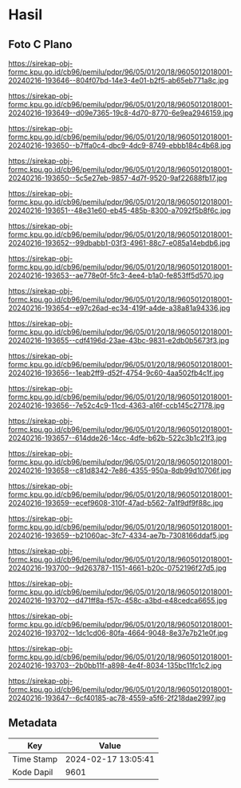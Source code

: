 # Hasil

## Foto C Plano

https://sirekap-obj-formc.kpu.go.id/cb96/pemilu/pdpr/96/05/01/20/18/9605012018001-20240216-193646--804f07bd-14e3-4e01-b2f5-ab65eb771a8c.jpg

https://sirekap-obj-formc.kpu.go.id/cb96/pemilu/pdpr/96/05/01/20/18/9605012018001-20240216-193649--d09e7365-19c8-4d70-8770-6e9ea2946159.jpg

https://sirekap-obj-formc.kpu.go.id/cb96/pemilu/pdpr/96/05/01/20/18/9605012018001-20240216-193650--b7ffa0c4-dbc9-4dc9-8749-ebbb184c4b68.jpg

https://sirekap-obj-formc.kpu.go.id/cb96/pemilu/pdpr/96/05/01/20/18/9605012018001-20240216-193650--5c5e27eb-9857-4d7f-9520-9af22688fb17.jpg

https://sirekap-obj-formc.kpu.go.id/cb96/pemilu/pdpr/96/05/01/20/18/9605012018001-20240216-193651--48e31e60-eb45-485b-8300-a7092f5b8f6c.jpg

https://sirekap-obj-formc.kpu.go.id/cb96/pemilu/pdpr/96/05/01/20/18/9605012018001-20240216-193652--99dbabb1-03f3-4961-88c7-e085a14ebdb6.jpg

https://sirekap-obj-formc.kpu.go.id/cb96/pemilu/pdpr/96/05/01/20/18/9605012018001-20240216-193653--ae778e0f-5fc3-4ee4-b1a0-fe853ff5d570.jpg

https://sirekap-obj-formc.kpu.go.id/cb96/pemilu/pdpr/96/05/01/20/18/9605012018001-20240216-193654--e97c26ad-ec34-419f-a4de-a38a81a94336.jpg

https://sirekap-obj-formc.kpu.go.id/cb96/pemilu/pdpr/96/05/01/20/18/9605012018001-20240216-193655--cdf4196d-23ae-43bc-9831-e2db0b5673f3.jpg

https://sirekap-obj-formc.kpu.go.id/cb96/pemilu/pdpr/96/05/01/20/18/9605012018001-20240216-193656--1eab2ff9-d52f-4754-9c60-4aa502fb4c1f.jpg

https://sirekap-obj-formc.kpu.go.id/cb96/pemilu/pdpr/96/05/01/20/18/9605012018001-20240216-193656--7e52c4c9-11cd-4363-a16f-ccb145c27178.jpg

https://sirekap-obj-formc.kpu.go.id/cb96/pemilu/pdpr/96/05/01/20/18/9605012018001-20240216-193657--614dde26-14cc-4dfe-b62b-522c3b1c21f3.jpg

https://sirekap-obj-formc.kpu.go.id/cb96/pemilu/pdpr/96/05/01/20/18/9605012018001-20240216-193658--c81d8342-7e86-4355-950a-8db99d10706f.jpg

https://sirekap-obj-formc.kpu.go.id/cb96/pemilu/pdpr/96/05/01/20/18/9605012018001-20240216-193659--ecef9608-310f-47ad-b562-7a1f9df9f88c.jpg

https://sirekap-obj-formc.kpu.go.id/cb96/pemilu/pdpr/96/05/01/20/18/9605012018001-20240216-193659--b21060ac-3fc7-4334-ae7b-7308166ddaf5.jpg

https://sirekap-obj-formc.kpu.go.id/cb96/pemilu/pdpr/96/05/01/20/18/9605012018001-20240216-193700--9d263787-1151-4661-b20c-0752196f27d5.jpg

https://sirekap-obj-formc.kpu.go.id/cb96/pemilu/pdpr/96/05/01/20/18/9605012018001-20240216-193702--d471ff8a-f57c-458c-a3bd-e48cedca6655.jpg

https://sirekap-obj-formc.kpu.go.id/cb96/pemilu/pdpr/96/05/01/20/18/9605012018001-20240216-193702--1dc1cd06-80fa-4664-9048-8e37e7b21e0f.jpg

https://sirekap-obj-formc.kpu.go.id/cb96/pemilu/pdpr/96/05/01/20/18/9605012018001-20240216-193703--2b0bb11f-a898-4e4f-8034-135bc11fc1c2.jpg

https://sirekap-obj-formc.kpu.go.id/cb96/pemilu/pdpr/96/05/01/20/18/9605012018001-20240216-193647--6cf40185-ac78-4559-a5f6-2f218dae2997.jpg


## Metadata

| Key        | Value               |
| ---------- | ------------------- |
| Time Stamp | 2024-02-17 13:05:41 |
| Kode Dapil | 9601                |



